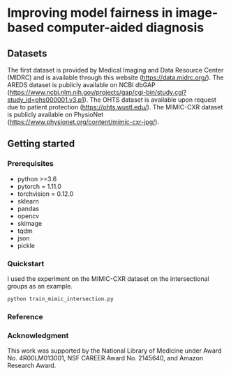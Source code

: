 # Improving model fairness in image-based computer-aided diagnosis

## Datasets

The first dataset is provided by Medical Imaging and Data Resource Center (MIDRC) and is available through this website (https://data.midrc.org/). The AREDS dataset is publicly available on NCBI dbGAP (https://www.ncbi.nlm.nih.gov/projects/gap/cgi-bin/study.cgi?study_id=phs000001.v3.p1). The OHTS dataset is available upon request due to patient protection (https://ohts.wustl.edu/). The MIMIC-CXR dataset is publicly available on PhysioNet (https://www.physionet.org/content/mimic-cxr-jpg/).

## Getting started

### Prerequisites

* python >=3.6
* pytorch = 1.11.0
* torchvision = 0.12.0
* sklearn
* pandas
* opencv
* skimage
* tqdm
* json
* pickle

### Quickstart

I used the experiment on the MIMIC-CXR dataset on the intersectional groups as an example.

```sh
python train_mimic_intersection.py
```

### Reference



### Acknowledgment

This work was supported by the National Library of Medicine under Award No. 4R00LM013001, NSF CAREER Award No. 2145640, and Amazon Research Award.
